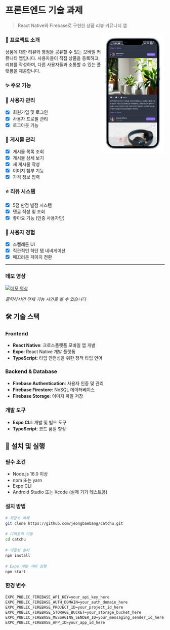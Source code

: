 # 프론트엔드 기술 과제
> React Native와 Firebase로 구현한 상품 리뷰 커뮤니티 앱

<div>
  <img align="right" width="40%" src="./assets/images/thumbnail.png">
</div>

### 📱 프로젝트 소개

상품에 대한 리뷰와 평점을 공유할 수 있는 모바일 커뮤니티 앱입니다.
사용자들이 직접 상품을 등록하고, 리뷰를 작성하며, 다른 사용자들과 소통할 수 있는 플랫폼을 제공합니다.

### ✨ 주요 기능

### 🔐 사용자 관리
- [x] 회원가입 및 로그인
- [x] 사용자 프로필 관리
- [x] 로그아웃 기능

### 📝 게시물 관리
- [x] 게시물 목록 조회
- [x] 게시물 상세 보기
- [x] 새 게시물 작성
- [x] 이미지 첨부 기능
- [x] 가격 정보 입력

### ⭐ 리뷰 시스템
- [x] 5점 만점 별점 시스템
- [x] 댓글 작성 및 조회
- [x] 좋아요 기능 (인증 사용자만)

### 📱 사용자 경험
- [x] 스켈레톤 UI
- [x] 직관적인 하단 탭 네비게이션
- [x] 매끄러운 페이지 전환

---

### 데모 영상

[![데모 영상](https://img.youtube.com/vi/tEhZDWNi5qc/maxresdefault.jpg)](https://youtu.be/tEhZDWNi5qc)

*클릭하시면 전체 기능 시연을 볼 수 있습니다*

## 🛠 기술 스택

### Frontend
- **React Native**: 크로스플랫폼 모바일 앱 개발
- **Expo**: React Native 개발 플랫폼
- **TypeScript**: 타입 안전성을 위한 정적 타입 언어

### Backend & Database
- **Firebase Authentication**: 사용자 인증 및 관리
- **Firebase Firestore**: NoSQL 데이터베이스
- **Firebase Storage**: 이미지 파일 저장

### 개발 도구
- **Expo CLI**: 개발 및 빌드 도구
- **TypeScript**: 코드 품질 향상

## 🚀 설치 및 실행

### 필수 조건
- Node.js 16.0 이상
- npm 또는 yarn
- Expo CLI
- Android Studio 또는 Xcode (실제 기기 테스트용)

### 설치 방법

```bash
# 저장소 복제
git clone https://github.com/jeongbaebang/catchu.git

# 디렉토리 이동
cd catchu

# 의존성 설치
npm install

# Expo 개발 서버 실행
npm start
```

### 환경 변수

```
EXPO_PUBLIC_FIREBASE_API_KEY=your_api_key_here
EXPO_PUBLIC_FIREBASE_AUTH_DOMAIN=your_auth_domain_here
EXPO_PUBLIC_FIREBASE_PROJECT_ID=your_project_id_here
EXPO_PUBLIC_FIREBASE_STORAGE_BUCKET=your_storage_bucket_here
EXPO_PUBLIC_FIREBASE_MESSAGING_SENDER_ID=your_messaging_sender_id_here
EXPO_PUBLIC_FIREBASE_APP_ID=your_app_id_here
```